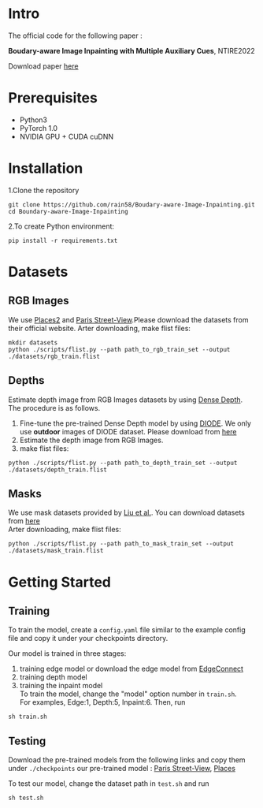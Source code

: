 # Intro
The official code for the following paper :

**Boudary-aware Image Inpainting with Multiple Auxiliary Cues**, NTIRE2022

Download paper [here](https://openaccess.thecvf.com/content/CVPR2022W/NTIRE/papers/Yamashita_Boundary-Aware_Image_Inpainting_With_Multiple_Auxiliary_Cues_CVPRW_2022_paper.pdf)

# Prerequisites
* Python3
* PyTorch 1.0
* NVIDIA GPU + CUDA cuDNN

# Installation  

1.Clone the repository

```
git clone https://github.com/rain58/Boudary-aware-Image-Inpainting.git  
cd Boundary-aware-Image-Inpainting
```

2.To create Python environment:
```
pip install -r requirements.txt
```

# Datasets
## RGB Images
We use [Places2](http://places2.csail.mit.edu/) and [Paris Street-View](https://github.com/pathak22/context-encoder).Please download the datasets from their official website.
Arter downloading, make flist files:
```
mkdir datasets
python ./scripts/flist.py --path path_to_rgb_train_set --output ./datasets/rgb_train.flist
```
## Depths
Estimate depth image from RGB Images datasets by using [Dense Depth](https://arxiv.org/abs/1812.11941).
The procedure is as follows.
1. Fine-tune the pre-trained Dense Depth model by using [DIODE](https://arxiv.org/abs/1908.00463). We only use **outdoor** images of DIODE dataset. Please download from [here](https://diode-dataset.org/)
2. Estimate the depth image from RGB Images.
3. make flist files:
```
python ./scripts/flist.py --path path_to_depth_train_set --output ./datasets/depth_train.flist
```

## Masks
We use mask datasets provided by [Liu et al.](https://arxiv.org/abs/1804.07723).
You can download datasets from [here](http://masc.cs.gmu.edu/wiki/partialconv)   
Arter downloading, make flist files:
```
python ./scripts/flist.py --path path_to_mask_train_set --output ./datasets/mask_train.flist
```

# Getting Started
## Training
To train the model, create a `config.yaml` file similar to the example config file and copy it under your checkpoints directory.  

Our model is trained in three stages:
1. training edge model or download the edge model from [EdgeConnect](https://github.com/knazeri/edge-connect)
2. training depth model
3. training the inpaint model  
To train the model, change the "model" option number in `train.sh`.  
For examples, Edge:1, Depth:5, Inpaint:6. Then, run 
```
sh train.sh
```

## Testing
Download the pre-trained models from the following links and copy them under `./checkpoints`
our pre-trained model : [Paris Street-View](https://drive.google.com/drive/folders/1GOGqqkOKjS3N2aXRe_7tynJ58gDfJIme?usp=sharing), [Places]()

To test our model, change the dataset path in `test.sh` and run 
```
sh test.sh
```













